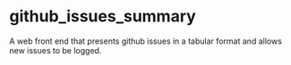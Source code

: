 # github_issues_summary
A web front end that presents github issues in a tabular format and allows new issues to be logged.
